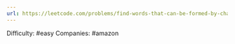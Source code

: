 ```yaml
---
url: https://leetcode.com/problems/find-words-that-can-be-formed-by-characters
---
```


Difficulty: #easy
Companies: #amazon